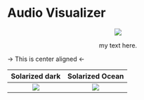 # Audio Visualizer
<p align="center">
  <img src="https://postfiles.pstatic.net/MjAyMDA4MDNfMjQ0/MDAxNTk2NDA0Njk4MzUz.wDCxv_0FhLWwdTqlknG6rcx2b1xAB3kT5PWQHAJVl8og.65SPWMH1Mx4Ba8UIHs0Ck-Fv-q77Ot4LAiGqGXPGNUog.GIF.ashi0/ezgif-4-5e0391c06286.gif?type=w966">
</p>

<div align="center">
  my text here.
</div>

-> This is center aligned <-

Solarized dark             |  Solarized Ocean
:-------------------------:|:-------------------------:
![](https://...Dark.png)  |  ![](https://...Ocean.png)
